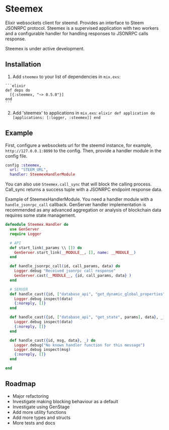 # Steemex

Elixir websockets client for steemd. Provides an interface to Steem JSONRPC protocol. Steemex is a supervised application with two workers and a configurable handler for handling responses to JSONRPC calls response.  

Steemex is under active development.

## Installation

  1. Add `steemex` to your list of dependencies in `mix.exs`:

    ```elixir
    def deps do
      [{:steemex, "~> 0.5.0"}]
    end
    ```

  2. Add 'steemex' to applications in `mix.exs`:
    ```elixir
    def application do
      [applications: [:logger, :steemex]]
    end
    ```

## Example

First, configure a websockets url for the steemd instance, for example, `http://127.0.0.1:8090` to the config.
Then, provide a handler module in the config file.

```elixir
config :steemex,
  url: "STEEM_URL",
  handler: SteemexHandlerModule
```

You can also use `Steemex.call_sync` that will block the calling process. Call_sync returns a success tuple with a JSONRPC endpoint response data.

Example of SteemexHandlerModule. You need a handler module with a `handle_jsonrpc_call` callback. GenServer handler implementation is recommended as any advanced aggregation or analysis of blockchain data requires some state management.

```elixir
defmodule Steemex.Handler do
  use GenServer
  require Logger

  # API
  def start_link(_params \\ []) do
    GenServer.start_link(__MODULE__, [], name: __MODULE__)
  end

  def handle_jsonrpc_call(id, call_params, data) do
    Logger.debug "Received jsonrpc call response"
    GenServer.cast(__MODULE__, {id, call_params, data} )
  end

  # SERVER
  def handle_cast({id, ["database_api", "get_dynamic_global_properties", []], data}, _) do
    Logger.debug inspect(data)
    {:noreply, []}
  end

  def handle_cast({id, ["database_api", "get_state", params], data}, _) do
    Logger.debug inspect(data)
    {:noreply, []}
  end

  def handle_cast({id, msg, data}, _) do
    Logger.debug("No known handler function for this message")
    Logger.debug inspect(msg)
    {:noreply, []}
  end

end
```

## Roadmap

* Major refactoring
* Investigate making blocking behaviour as a default
* Investigate using GenStage
* Add more utility functions
* Add more types and structs
* More tests and docs
